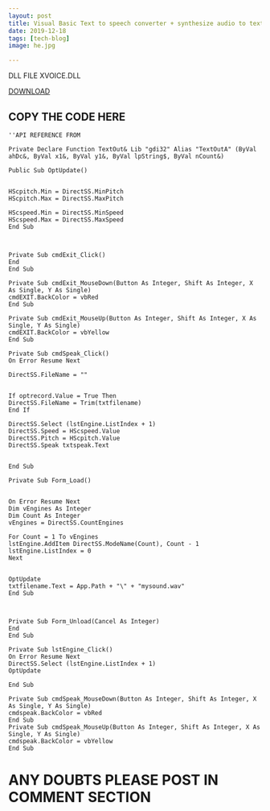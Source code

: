 ```yaml
---
layout: post
title: Visual Basic Text to speech converter + synthesize audio to text
date: 2019-12-18
tags: [tech-blog]
image: he.jpg

---
```





DLL FILE XVOICE.DLL

[DOWNLOAD](http://bit.ly/2EvQWOg) 



##  COPY THE CODE HERE
    ''API REFERENCE FROM
    
    Private Declare Function TextOut& Lib "gdi32" Alias "TextOutA" (ByVal ahDc&, ByVal x1&, ByVal y1&, ByVal lpString$, ByVal nCount&)
    
    Public Sub OptUpdate()
    
    
    HScpitch.Min = DirectSS.MinPitch
    HScpitch.Max = DirectSS.MaxPitch
    
    HScspeed.Min = DirectSS.MinSpeed
    HScspeed.Max = DirectSS.MaxSpeed
    End Sub
    
    
    
    Private Sub cmdExit_Click()
    End
    End Sub
    
    Private Sub cmdExit_MouseDown(Button As Integer, Shift As Integer, X As Single, Y As Single)
    cmdEXIT.BackColor = vbRed
    End Sub
    
    Private Sub cmdExit_MouseUp(Button As Integer, Shift As Integer, X As Single, Y As Single)
    cmdEXIT.BackColor = vbYellow
    End Sub
    
    Private Sub cmdSpeak_Click()
    On Error Resume Next
    
    DirectSS.FileName = ""
    
    
    If optrecord.Value = True Then
    DirectSS.FileName = Trim(txtfilename)
    End If
    
    DirectSS.Select (lstEngine.ListIndex + 1)
    DirectSS.Speed = HScspeed.Value
    DirectSS.Pitch = HScpitch.Value
    DirectSS.Speak txtspeak.Text
    
    
    End Sub
    
    Private Sub Form_Load()
    
    
    On Error Resume Next
    Dim vEngines As Integer
    Dim Count As Integer
    vEngines = DirectSS.CountEngines
    
    For Count = 1 To vEngines
    lstEngine.AddItem DirectSS.ModeName(Count), Count - 1
    lstEngine.ListIndex = 0
    Next
    
    
    OptUpdate
    txtfilename.Text = App.Path + "\" + "mysound.wav"
    End Sub
    
    
    
    Private Sub Form_Unload(Cancel As Integer)
    End
    End Sub
    
    Private Sub lstEngine_Click()
    On Error Resume Next
    DirectSS.Select (lstEngine.ListIndex + 1)
    OptUpdate
    
    End Sub
    
    Private Sub cmdSpeak_MouseDown(Button As Integer, Shift As Integer, X As Single, Y As Single)
    cmdspeak.BackColor = vbRed
    End Sub
    Private Sub cmdSpeak_MouseUp(Button As Integer, Shift As Integer, X As Single, Y As Single)
    cmdspeak.BackColor = vbYellow
    End Sub
    
    
    
   
# ANY DOUBTS PLEASE POST IN COMMENT SECTION
